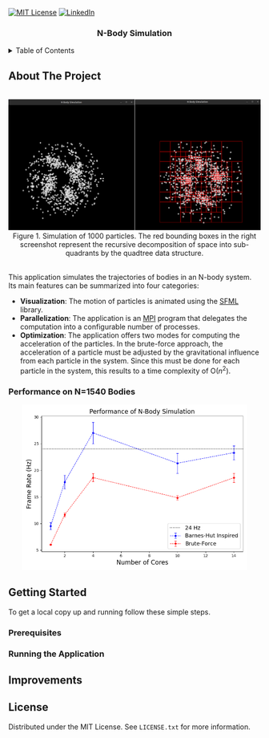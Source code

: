 [![MIT License][license-shield]][license-url]
[![LinkedIn][linkedin-shield]][linkedin-url]

<div align="center">
    <h3 align="center">N-Body Simulation</h3>
</div>

<details>
  <summary>Table of Contents</summary>
  <ol>
    <li>
      <a href="#about-the-project">About The Project</a>
      <ul>
        <li><a href="#performance-on-1540-bodies">Performance on N=1540 Bodies</a></li>
      </ul>
    </li>
    <li>
      <a href="#getting-started">Getting Started</a>
      <ul>
        <li><a href="#prerequisites">Prerequisites</a></li>
        <li><a href="#running-the-application">Running the Application</a></li>
      </ul>
    </li>
    <li><a href="#improvements">Improvements</a></li>
    <li><a href="#license">License</a></li>
  </ol>
</details>

## About The Project

<br/>
<div align="center">
    <img src="img/screenshot.png" width="700">
    <br/>
    <figcaption>Figure 1. Simulation of 1000 particles. The red bounding boxes in the right screenshot represent the recursive decomposition of space into sub-quadrants by the quadtree data structure.</figcaption>
</div>
<br/>

This application simulates the trajectories of bodies in an N-body system. Its main features can be summarized into four
categories:

- __Visualization__: The motion of particles is animated using the [SFML][sfml-url] library.
- __Parallelization__: The application is an [MPI][mpi-url] program that delegates the computation into a configurable
  number of processes.
- __Optimization__: The application offers two modes for computing the acceleration of the particles. In the brute-force
  approach, the acceleration of a particle must be adjusted by the gravitational influence from each particle in the
  system. Since this must be done for each particle in the system, this results to a time complexity of O($n^{2}$).

### Performance on N=1540 Bodies

<div align="center">
    <img src="img/plot.png" width="450">
</div>

## Getting Started

To get a local copy up and running follow these simple steps.

### Prerequisites

### Running the Application

## Improvements

## License

Distributed under the MIT License. See `LICENSE.txt` for more information.

<!-- MARKDOWN LINKS & IMAGES -->
<!-- https://www.markdownguide.org/basic-syntax/#reference-style-links -->

[license-url]: LICENSE.txt

[linkedin-url]: https://www.linkedin.com/in/faerlin-pulido/

[sfml-url]: https://www.sfml-dev.org/

[mpi-url]: https://www.mpi-forum.org/

[license-shield]: https://img.shields.io/github/license/othneildrew/Best-README-Template.svg?style=for-the-badge

[linkedin-shield]: https://img.shields.io/badge/-LinkedIn-black.svg?style=for-the-badge&logo=linkedin&colorB=555